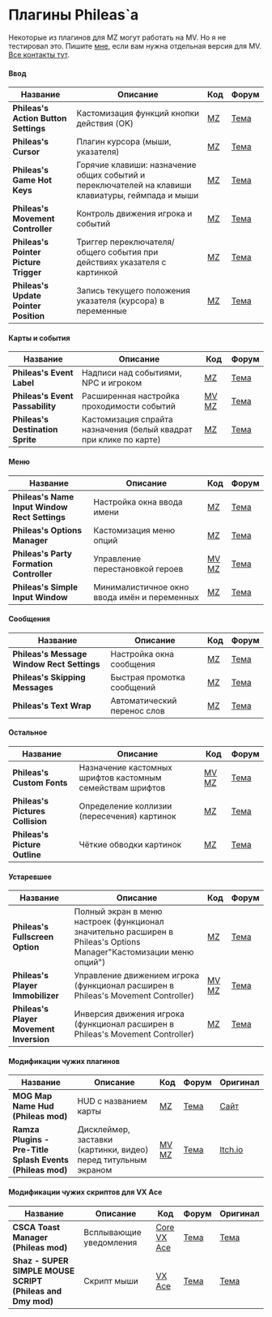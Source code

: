 # Плагины Phileas`а

Некоторые из плагинов для MZ могут работать на MV. Но я не тестировал это. Пишите [мне](https://t.me/olekolegovich), если вам нужна отдельная версия для MV.  
[Все контакты тут](https://github.com/Oleg-Olegovich/phileas-public-plugins/blob/master/README.md).

#### Ввод
| Название | Описание | Код | Форум |
| --- | --- | --- | --- |
| **Phileas's Action Button Settings** | Кастомизация функций кнопки действия (OK) | [MZ](https://github.com/Oleg-Olegovich/phileas-public-plugins/blob/master/plugins/Phileas_ActionButtonSettings.js) | [Тема](https://rpgmakerunion.ru/thread/mz-phileass-action-button-settings.970) |
| **Phileas's Cursor** | Плагин курсора (мыши, указателя) | [MZ](https://github.com/Oleg-Olegovich/phileas-public-plugins/blob/master/plugins/Phileas_Cursor.js) | [Тема](https://rpgmakerunion.ru/thread/mz-phileass-cursor.377) |
| **Phileas's Game Hot Keys** | Горячие клавиши: назначение общих событий и переключателей на клавиши клавиатуры, геймпада и мыши | [MZ](https://github.com/Oleg-Olegovich/phileas-public-plugins/blob/master/plugins/Phileas_GameHotKeys.js) | [Тема](https://rpgmakerunion.ru/thread/mz-phileass-game-hot-keys.327) |
| **Phileas's Movement Controller** | Контроль движения игрока и событий | [MZ](https://github.com/Oleg-Olegovich/phileas-public-plugins/blob/master/plugins/Phileas_MovementController.js) | [Тема](https://rpgmakerunion.ru/thread/mz-phileass-movement-controller.809) |
| **Phileas's Pointer Picture Trigger** | Триггер переключателя/общего события при действиях указателя с картинкой | [MZ](https://github.com/Oleg-Olegovich/phileas-public-plugins/blob/master/plugins/Phileas_PointerPictureTrigger.js) | [Тема](https://rpgmakerunion.ru/thread/mz-phileass-pointer-picture-trigger.508) |
| **Phileas's Update Pointer Position** | Запись текущего положения указателя (курсора) в переменные | [MZ](https://github.com/Oleg-Olegovich/phileas-public-plugins/blob/master/plugins/Phileas_UpdatePointerPosition.js) | [Тема](https://rpgmakerunion.ru/thread/mz-phileass-update-pointer-position.343) |

#### Карты и события
| Название | Описание | Код | Форум |
| --- | --- | --- | --- |
| **Phileas's Event Label** | Надписи над событиями, NPC и игроком | [MZ](https://github.com/Oleg-Olegovich/phileas-public-plugins/blob/master/plugins/Phileas_EventLabel.js) | [Тема](https://rpgmakerunion.ru/thread/mz-phileass-event-label.315) |
| **Phileas's Event Passability** | Расширенная настройка проходимости событий | [MV](https://github.com/Oleg-Olegovich/phileas-public-plugins/blob/master/plugins/Phileas_EventPassability_MV.js) [MZ](https://github.com/Oleg-Olegovich/phileas-public-plugins/blob/master/plugins/Phileas_EventPassability.js) | [Тема](https://rpgmakerunion.ru/thread/mz-phileass-event-passability.1066) |
| **Phileas's Destination Sprite** | Кастомизация спрайта назначения (белый квадрат при клике по карте) | [MZ](https://github.com/Oleg-Olegovich/phileas-public-plugins/blob/master/plugins/Phileas_DestinationSprite.js) | [Тема](https://rpgmakerunion.ru/thread/mz-phileass-destination-sprite.733) |

#### Меню
| Название | Описание | Код | Форум |
| --- | --- | --- | --- |
| **Phileas's Name Input Window Rect Settings** | Настройка окна ввода имени | [MZ](https://github.com/Oleg-Olegovich/phileas-public-plugins/blob/master/plugins/Phileas_NameInputWindowRectSettings.js) | [Тема](https://rpgmakerunion.ru/thread/mz-phileass-name-input-window-rect-settings.351) |
| **Phileas's Options Manager** | Кастомизация меню опций | [MZ](https://github.com/Oleg-Olegovich/phileas-public-plugins/blob/master/plugins/Phileas_OptionsManager.js) | [Тема](https://rpgmakerunion.ru/thread/mz-phileass-options-manager.333) |
| **Phileas's Party Formation Controller** | Управление перестановкой героев | [MV](https://github.com/Oleg-Olegovich/phileas-public-plugins/blob/master/plugins/Phileas_PartyFormationController_MV.js)<br/> [MZ](https://github.com/Oleg-Olegovich/phileas-public-plugins/blob/master/plugins/Phileas_PartyFormationController.js) | [Тема](https://rpgmakerunion.ru/thread/mz-phileass-party-formation-controller.727) |
| **Phileas's Simple Input Window** | Минималистичное окно ввода имён и переменных | [MZ](https://github.com/Oleg-Olegovich/phileas-public-plugins/blob/master/plugins/Phileas_SimpleInputWindow.js) | [Тема](https://rpgmakerunion.ru/thread/mz-phileass-simple-input-window.604) |

#### Сообщения
| Название | Описание | Код | Форум |
| --- | --- | --- | --- |
| **Phileas's Message Window Rect Settings** | Настройка окна сообщения | [MZ](https://github.com/Oleg-Olegovich/phileas-public-plugins/blob/master/plugins/Phileas_MessageWindowRectSettings.js) | [Тема](https://rpgmakerunion.ru/thread/mz-phileass-message-window-rect-settings.295) |
| **Phileas's Skipping Messages** | Быстрая промотка сообщений | [MZ](https://github.com/Oleg-Olegovich/phileas-public-plugins/blob/master/plugins/Phileas_SkippingMessages.js) | [Тема](https://rpgmakerunion.ru/thread/mz-phileass-skipping-messages.294) |
| **Phileas's Text Wrap** | Автоматический перенос слов | [MZ](https://github.com/Oleg-Olegovich/phileas-public-plugins/blob/master/plugins/Phileas_TextWrap.js) | [Тема](https://rpgmakerunion.ru/thread/mz-phileass-text-wrap.311) |

#### Остальное
| Название | Описание | Код | Форум |
| --- | --- | --- | --- |
| **Phileas's Custom Fonts** | Назначение кастомных шрифтов кастомным семействам шрифтов | [MV](https://github.com/Oleg-Olegovich/phileas-public-plugins/blob/master/plugins/Phileas_CustomFonts_MV.js) [MZ](https://github.com/Oleg-Olegovich/phileas-public-plugins/blob/master/plugins/Phileas_CustomFonts.js) | [Тема](https://rpgmakerunion.ru/thread/mz-phileass-custom-fonts.746) |
| **Phileas's Pictures Collision** | Определение коллизии (пересечения) картинок | [MZ](https://github.com/Oleg-Olegovich/phileas-public-plugins/blob/master/plugins/Phileas_PicturesCollision.js) | [Тема](https://rpgmakerunion.ru/thread/mz-phileass-pictures-collision.683) |
| **Phileas's Picture Outline** | Чёткие обводки картинок | [MZ](https://github.com/Oleg-Olegovich/phileas-public-plugins/blob/master/plugins/Phileas_PictureOutline.js) | [Тема](https://rpgmakerunion.ru/thread/mz-phileass-picture-outline.767) |

#### Устаревшее
| Название | Описание | Код | Форум |
| --- | --- | --- | --- |
| **Phileas's Fullscreen Option** | Полный экран в меню настроек (функционал значительно расширен в Phileas's Options Manager"Кастомизации меню опций") | [MZ](https://github.com/Oleg-Olegovich/phileas-public-plugins/blob/master/plugins/Phileas_FullscreenOption.js) | [Тема](https://rpgmakerunion.ru/thread/mz-phileass-fullscreen-option.296) |
| **Phileas's Player Immobilizer** | Управление движением игрока (функционал расширен в Phileas's Movement Controller) | [MV](https://github.com/Oleg-Olegovich/phileas-public-plugins/blob/master/plugins/Phileas_PlayerImmobilizer_MV.js)<br/> [MZ](https://github.com/Oleg-Olegovich/phileas-public-plugins/blob/master/plugins/Phileas_PlayerImmobilizer.js) | [Тема](https://rpgmakerunion.ru/thread/mz-phileass-player-immobilizer.301) |
| **Phileas's Player Movement Inversion** | Инверсия движения игрока (функционал расширен в Phileas's Movement Controller) | [MZ](https://github.com/Oleg-Olegovich/phileas-public-plugins/blob/master/plugins/Phileas_PlayerMovementInversion.js) | [Тема](https://rpgmakerunion.ru/thread/mz-phileass-player-movement-inversion.356) |

#### Модификации чужих плагинов
| Название | Описание | Код | Форум | Оригинал |
| --- | --- | --- | --- | --- |
| **MOG Map Name Hud (Phileas mod)** | HUD с названием карты | [MZ](https://github.com/Oleg-Olegovich/phileas-public-plugins/blob/master/plugins/MOG_MapNameHud.js) | [Тема](https://rpgmakerunion.ru/thread/mz-mog-map-name-hud-phileas-mod.1075) | [Сайт](https://plugin.fungamemake.com/archives/19219) |
| **Ramza Plugins - Pre-Title Splash Events (Phileas mod)** | Дисклеймер, заставки (картинки, видео) перед титульным экраном | [MV](https://github.com/Oleg-Olegovich/phileas-public-plugins/blob/master/plugins/Ramza_PreTitleSplash_MV.js)<br/> [MZ](https://github.com/Oleg-Olegovich/phileas-public-plugins/blob/master/plugins/Ramza_PreTitleSplash_MZ.js) | [Тема](https://rpgmakerunion.ru/thread/mvmz-ramzapretitlesplash-phileas-mod.523) | [Itch.io](https://capnrammo.itch.io/mvmz-pre-title-splash-videos)

#### Модификации чужих скриптов для VX Ace
| Название | Описание | Код | Форум | Оригинал |
| --- | --- | --- | --- | --- |
| **CSCA Toast Manager (Phileas mod)** | Всплывающие уведомления | [Core](https://github.com/Oleg-Olegovich/phileas-public-plugins/blob/master/scripts/csca_core.rb)<br/> [VX Ace](https://github.com/Oleg-Olegovich/phileas-public-plugins/blob/master/scripts/csca_toast_manager.rb) | [Тема](https://rpgmakerunion.ru/thread/vx-ace-csca-toast-manager-remeyk.298) | [Тема](https://www.rpgmakercentral.com/topic/13960-csca-toast-manager/) |
| **Shaz - SUPER SIMPLE MOUSE SCRIPT (Phileas and Dmy mod)** | Скрипт мыши | [VX Ace](https://github.com/Oleg-Olegovich/phileas-public-plugins/blob/master/scripts/shaz_mouse.rb) | [Тема](https://rpgmakerunion.ru/thread/vx-ace-fiks-skripta-myshi.297) | [Тема](https://forums.rpgmakerweb.com/index.php?threads/super-simple-mouse-script.16520/) |

